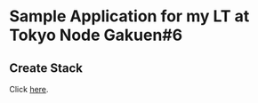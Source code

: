 Sample Application for my LT at Tokyo Node Gakuen#6
===================================================

Create Stack
------------

Click [here](https://console.aws.amazon.com/cloudformation/home?region=ap-northeast-1#cstack=sn~tng6|turl~https://cf-templates-for-nodejs.s3.amazonaws.com/cf-node-autoscale-tmpl.json).